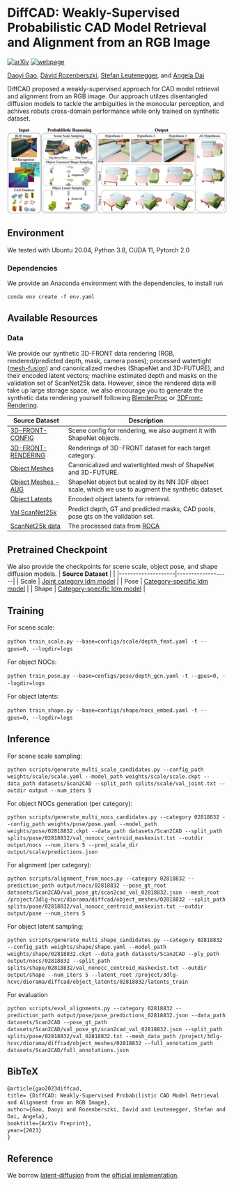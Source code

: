 # DiffCAD: Weakly-Supervised Probabilistic CAD Model Retrieval and Alignment from an RGB Image
[![arXiv](https://img.shields.io/badge/📃-arXiv%20-red.svg)](https://arxiv.org/abs/2311.18610)
[![webpage](https://img.shields.io/badge/🌐-Website%20-blue.svg)](https://daoyig.github.io/DiffCAD/) 

[Daoyi Gao](https://daoyig.github.io/), [Dávid Rozenberszki](https://rozdavid.github.io/), [Stefan Leutenegger](https://srl.cit.tum.de/members/leuteneg), and [Angela Dai](https://www.3dunderstanding.org/index.html)

DiffCAD proposed a weakly-supervised approach for CAD model retrieval and alignment from an RGB image. Our approach utilzes disentangled diffusion models to tackle the ambiguities in the monocular perception, and achives robuts cross-domain performance while only trained on synthetic dataset.

![DiffCAD](assets/teaser.jpg)


## Environment

We tested with Ubuntu 20.04, Python 3.8, CUDA 11, Pytorch 2.0

### Dependencies

We provide an Anaconda environment with the dependencies, to install run

```
conda env create -f env.yaml
```

## Available Resources

### Data
We provide our synthetic 3D-FRONT data rendering (RGB, rendered/predicted depth, mask, camera poses); processed watertight ([mesh-fusion](https://github.com/autonomousvision/occupancy_networks/tree/master/external/mesh-fusion)) and canonicalized meshes (ShapeNet and 3D-FUTURE), and their encoded latent vectors; machine estimated depth and masks on the validation set of ScanNet25k data. However, since the rendered data will take up large storage space, we also encourage you to generate the synthetic data rendering yourself following [BlenderProc](https://github.com/DLR-RM/BlenderProc) or [3DFront-Rendering](https://github.com/yinyunie/BlenderProc-3DFront).

| **Source Dataset**  |       **Description**        |
|--------------------| --------------|
| [3D-FRONT-CONFIG](https://syncandshare.lrz.de/getlink/fiMLEHNEu87SA4gTHcQkuB/3D-FRONT-CONFIG) | Scene config for rendering, we also augment it with ShapeNet objects. |
| [3D-FRONT-RENDERING](https://syncandshare.lrz.de/getlink/fiQUDhpSxJV3HJjQx66Ngb/3D-FRONT-RENDER) | Renderings of 3D-FRONT dataset for each target category. |
| [Object Meshes](https://syncandshare.lrz.de/getlink/fiQWpWzs5qSeXrt2JStEbT/Mesh)  | Canonicalized and watertighted mesh of ShapeNet and 3D-FUTURE. |
| [Object Meshes - AUG](https://syncandshare.lrz.de/getlink/fiAhSmZduitQM8FeLEU4Yy/Mesh-AUG)  | ShapeNet object but scaled by its NN 3DF object scale, which we use to augment the synthetic dataset. |
| [Object Latents](https://syncandshare.lrz.de/getlink/fi53KQjYS2MJgKdgc3zzAo/Latents) |  Encoded object latents for retrieval. |
| [Val ScanNet25k](https://syncandshare.lrz.de/getlink/fiKQasexdTsyRfqQV6YQSU/Scan2CAD_processed) | Predict depth, GT and predicted masks, CAD pools, pose gts on the validation set. |
| [ScanNet25k data](https://drive.google.com/drive/folders/1JbPidWsfcLyUswYQsulZN8HDFBTdoQog) | The processed data from [ROCA](https://github.com/cangumeli/ROCA) |



## Pretrained Checkpoint
We also provide the checkpoints for scene scale, object pose, and shape diffusion models.
| **Source Dataset** |                     |
|--------------------|-------------------|
| Scale | [Joint category ldm model](https://syncandshare.lrz.de/getlink/fiEuyDe5EusDujuetyk9UN/scale) |
| Pose | [Category-specific ldm model](https://syncandshare.lrz.de/getlink/fiSMR6RAwVS5ucGh2e9Mvu/pose) |
| Shape | [Category-specific ldm model](https://syncandshare.lrz.de/getlink/fiEdb3iPSjPg8QdcAnJ7ou/shape) |


## Training
For scene scale:

```python train_scale.py --base=configs/scale/depth_feat.yaml -t --gpus=0, --logdir=logs```

For object NOCs:

```python train_pose.py --base=configs/pose/depth_gcn.yaml -t --gpus=0, --logdir=logs```

For object latents:

```python train_shape.py --base=configs/shape/nocs_embed.yaml -t --gpus=0, --logdir=logs```


## Inference

For scene scale sampling:
```
python scripts/generate_multi_scale_candidates.py --config_path weights/scale/scale.yaml --model_path weights/scale/scale.ckpt --data_path datasets/Scan2CAD --split_path splits/scale/val_joint.txt --outdir output --num_iters 5
```

For object NOCs generation (per category):
```
python scripts/generate_multi_nocs_candidates.py --category 02818832 --config_path weights/pose/pose.yaml --model_path weights/pose/02818832.ckpt --data_path datasets/Scan2CAD --split_path splits/pose/02818832/val_nonocc_centroid_maskexist.txt --outdir output/nocs --num_iters 5 --pred_scale_dir output/scale/predictions.json
```

For alignment (per category):
```
python scripts/alignment_from_nocs.py --category 02818832 --prediction_path output/nocs/02818832 --pose_gt_root datasets/Scan2CAD/val_pose_gt/scan2cad_val_02818832.json --mesh_root /project/3dlg-hcvc/diorama/diffcad/object_meshes/02818832 --split_path splits/pose/02818832/val_nonocc_centroid_maskexist.txt --outdir output/pose --num_iters 5
```

For object latent sampling:
```
python scripts/generate_multi_shape_candidates.py --category 02818832 --config_path weights/shape/shape.yaml --model_path weights/shape/02818832.ckpt --data_path datasets/Scan2CAD --ply_path output/nocs/02818832 --split_path splits/shape/02818832/val_nonocc_centroid_maskexist.txt --outdir output/shape --num_iters 5 --latent_root /project/3dlg-hcvc/diorama/diffcad/object_latents/02818832/latents_train
```

For evaluation
```
python scripts/eval_alignments.py --category 02818832 --prediction_path output/pose/pose_predictions_02818832.json --data_path datasets/Scan2CAD --pose_gt_path datasets/Scan2CAD/val_pose_gt/scan2cad_val_02818832.json --split_path splits/pose/02818832/val_02818832.txt --mesh_data_path /project/3dlg-hcvc/diorama/diffcad/object_meshes/02818832 --full_annotation_path datasets/Scan2CAD/full_annotations.json
```


## BibTeX

```
@article{gao2023diffcad,
title= {DiffCAD: Weakly-Supervised Probabilistic CAD Model Retrieval and Alignment from an RGB Image},
author={Gao, Daoyi and Rozenberszki, David and Leutenegger, Stefan and Dai, Angela},
booktitle={ArXiv Preprint},
year={2023}
}

```

## Reference
We borrow [latent-diffusion](https://arxiv.org/abs/2112.10752) from the [official implementation](https://github.com/CompVis/latent-diffusion).
